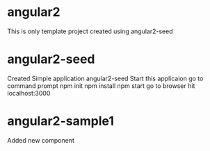 # angular2
This is only template project created using angular2-seed

# angular2-seed
Created Simple application angular2-seed 
Start this applicaion 
go to command prompt 
npm init
npm install 
npm start 
go to browser hit localhost:3000

# angular2-sample1
Added new component 
